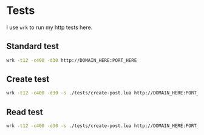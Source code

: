 # Tests 

I use `wrk` to run my http tests here.

## Standard test 

```bash
wrk -t12 -c400 -d30 http://DOMAIN_HERE:PORT_HERE
```

## Create test 

```bash
wrk -t12 -c400 -d30 -s ./tests/create-post.lua http://DOMAIN_HERE:PORT_HERE/posts
```

## Read test

```bash
wrk -t12 -c400 -d30 -s ./tests/create-post.lua http://DOMAIN_HERE:PORT_HERE/posts
```